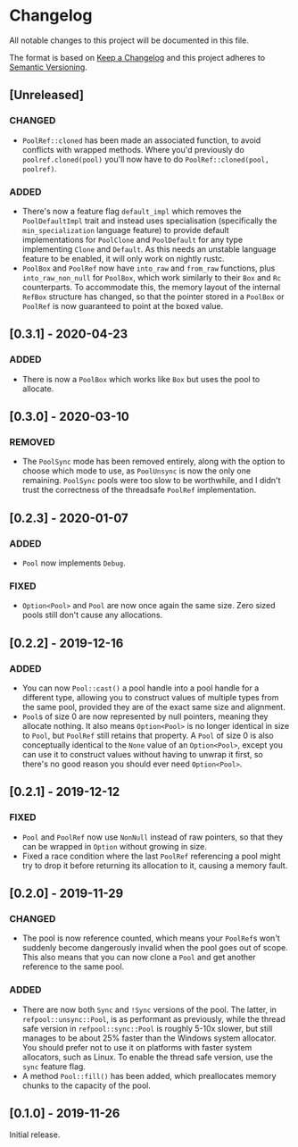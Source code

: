 # Changelog

All notable changes to this project will be documented in this file.

The format is based on [Keep a Changelog](http://keepachangelog.com/en/1.0.0/) and this project
adheres to [Semantic Versioning](http://semver.org/spec/v2.0.0.html).

## [Unreleased]

### CHANGED

-   `PoolRef::cloned` has been made an associated function, to avoid conflicts with wrapped methods.
    Where you'd previously do `poolref.cloned(pool)` you'll now have to do
    `PoolRef::cloned(pool, poolref)`.

### ADDED

-   There's now a feature flag `default_impl` which removes the `PoolDefaultImpl` trait and instead
    uses specialisation (specifically the `min_specialization` language feature) to provide default
    implementations for `PoolClone` and `PoolDefault` for any type implementing `Clone` and
    `Default`. As this needs an unstable language feature to be enabled, it will only work on
    nightly rustc.
-   `PoolBox` and `PoolRef` now have `into_raw` and `from_raw` functions, plus `into_raw_non_null`
    for `PoolBox`, which work similarly to their `Box` and `Rc` counterparts. To accommodate this,
    the memory layout of the internal `RefBox` structure has changed, so that the pointer stored in
    a `PoolBox` or `PoolRef` is now guaranteed to point at the boxed value.

## [0.3.1] - 2020-04-23

### ADDED

-   There is now a `PoolBox` which works like `Box` but uses the pool to allocate.

## [0.3.0] - 2020-03-10

### REMOVED

-   The `PoolSync` mode has been removed entirely, along with the option to choose which mode to
    use, as `PoolUnsync` is now the only one remaining. `PoolSync` pools were too slow to be
    worthwhile, and I didn't trust the correctness of the threadsafe `PoolRef` implementation.

## [0.2.3] - 2020-01-07

### ADDED

-   `Pool` now implements `Debug`.

### FIXED

-   `Option<Pool>` and `Pool` are now once again the same size. Zero sized pools still don't cause
    any allocations.

## [0.2.2] - 2019-12-16

### ADDED

-   You can now `Pool::cast()` a pool handle into a pool handle for a different type, allowing you
    to construct values of multiple types from the same pool, provided they are of the exact same
    size and alignment.
-   `Pool`s of size 0 are now represented by null pointers, meaning they allocate nothing. It also
    means `Option<Pool>` is no longer identical in size to `Pool`, but `PoolRef` still retains that
    property. A `Pool` of size 0 is also conceptually identical to the `None` value of an
    `Option<Pool>`, except you can use it to construct values without having to unwrap it first, so
    there's no good reason you should ever need `Option<Pool>`.

## [0.2.1] - 2019-12-12

### FIXED

-   `Pool` and `PoolRef` now use `NonNull` instead of raw pointers, so that they can be wrapped in
    `Option` without growing in size.
-   Fixed a race condition where the last `PoolRef` referencing a pool might try to drop it before
    returning its allocation to it, causing a memory fault.

## [0.2.0] - 2019-11-29

### CHANGED

-   The pool is now reference counted, which means your `PoolRef`s won't suddenly become dangerously
    invalid when the pool goes out of scope. This also means that you can now clone a `Pool` and get
    another reference to the same pool.

### ADDED

-   There are now both `Sync` and `!Sync` versions of the pool. The latter, in
    `refpool::unsync::Pool`, is as performant as previously, while the thread safe version in
    `refpool::sync::Pool` is roughly 5-10x slower, but still manages to be about 25% faster than the
    Windows system allocator. You should prefer not to use it on platforms with faster system
    allocators, such as Linux. To enable the thread safe version, use the `sync` feature flag.
-   A method `Pool::fill()` has been added, which preallocates memory chunks to the capacity of the
    pool.

## [0.1.0] - 2019-11-26

Initial release.

